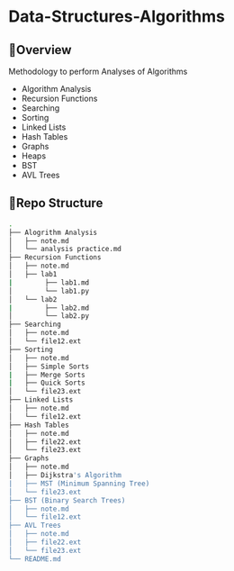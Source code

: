 # Data-Structures-Algorithms
## 📢Overview
Methodology to perform Analyses of Algorithms
- Algorithm Analysis
- Recursion Functions
- Searching
- Sorting
- Linked Lists
- Hash Tables
- Graphs
- Heaps
- BST
- AVL Trees
## 📝Repo Structure
```bash
.
├── Alogrithm Analysis
│   ├── note.md
│   └── analysis practice.md
├── Recursion Functions
│   ├── note.md
│   ├── lab1
|        ├── lab1.md
│        └── lab1.py
│   └── lab2
|        ├── lab2.md
│        └── lab2.py
├── Searching
│   ├── note.md
│   └── file12.ext
├── Sorting
│   ├── note.md
│   ├── Simple Sorts
|   ├── Merge Sorts
|   ├── Quick Sorts
│   └── file23.ext
├── Linked Lists
│   ├── note.md
│   └── file12.ext
├── Hash Tables
│   ├── note.md
│   ├── file22.ext
│   └── file23.ext
├── Graphs
│   ├── note.md
│   ├── Dijkstra's Algorithm
|   ├── MST (Minimum Spanning Tree)
│   └── file23.ext
├── BST (Binary Search Trees)
│   ├── note.md
│   └── file12.ext
├── AVL Trees
│   ├── note.md
│   ├── file22.ext
│   └── file23.ext
└── README.md
```

